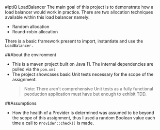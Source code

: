 #iptiQ LoadBalancer
The main goal of this project is to demonstrate how a load balancer would work in practice. There are two allocation techniques available within this load balancer namely: 
* Random allocation 
* Round-robin allocation

There is a basic framework present to import, instantiate and use the `LoadBalancer.` 

##About the environment
* This is a maven project built on Java 11. The internal dependencies are pulled via the `pom.xml`
* The project showcases basic Unit tests necessary for the scope of the assignment. 
    > Note: There aren't comprehensive Unit tests as a fully functional peoduction application must have but enough to exhibit TDD.

##Assumptions
* How the health of a Provider is determined was assumed to be beyond the scope of this assignment, thus I used a random Boolean value each time a call to `Provider::check()` is made.
    


 
